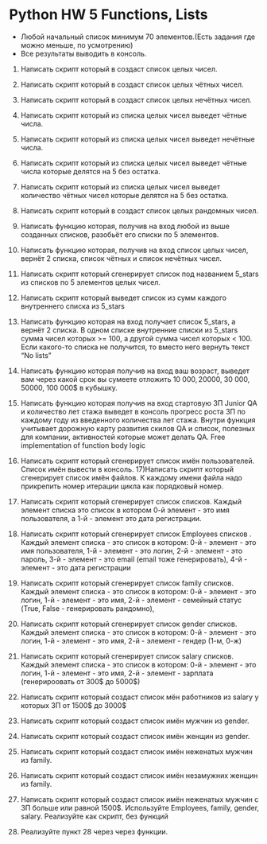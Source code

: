 # Python HW 5 Functions, Lists
 - Любой начальный список минимум 70 элементов.(Есть задания где можно меньше, по усмотрению)
 - Все результаты выводить в консоль.

1) Написать скрипт который в создаст список целых чисел. 
2) Написать скрипт который в создаст список целых чётных чисел.
3) Написать скрипт который в создаст список целых нечётных чисел.
4) Написать скрипт который из списка целых чисел выведет чётные числа.
5) Написать скрипт который из списка целых чисел выведет нечётные числа.
6) Написать скрипт который из списка целых чисел выведет чётные числа которые делятся на 5 без остатка.
7) Написать скрипт который из списка целых чисел выведет количество  чётных чисел которые делятся на 5 без остатка.
8) Написать скрипт который в создаст список целых рандомных чисел.
9) Написать функцию которая, получив на вход любой из выше созданных списков, разобьёт его списки по 5 элементов.
10) Написать функцию которая, получив на вход список целых чисел, вернёт 2 списка, список чётных и список нечётных чисел. 
11) Написать скрипт который сгенерирует список под названием 5_stars из списков по 5 элементов целых чисел.
12) Написать скрипт который выведет список из сумм каждого внутреннего списка из  5_stars 
13) Написать функцию которая на вход получает список 5_stars, а вернёт 2 списка. В одном списке внутренние списки из 5_stars сумма чисел которых >= 100, а другой сумма чисел которых < 100. Если какого-то списка не получится, то вместо него вернуть текст “No lists”
14) Написать функцию которая получив на вход ваш возраст, выведет вам через какой срок вы сумеете отложить 10 000$, 20 000$, 30 000$, 50 000$, 100 000$ в кубышку.
15) Написать функцию которая получив на вход стартовую ЗП Junior QA и количество лет стажа выведет в консоль прогресс роста ЗП по каждому году из введенного количества лет стажа. Внутри функция учитывает дорожную карту развития скилов QA и список, полезных для компании, активностей которые может делать QA. Free implementation of function body logic



16) Написать скрипт который сгенерирует список имён пользователей. Список имён вывести в консоль.
17)Написать скрипт который сгенерирует список имён файлов. К каждому имени  файла надо прикрепить номер итерации цикла как порядковый номер. 
18) Написать скрипт который сгенерирует список списков. Каждый элемент списка это список в котором 0-й элемент - это имя пользователя, а 1-й - элемент это дата регистрации.
19) Написать скрипт который сгенерирует список Employees списков . Каждый элемент списка - это список в котором:
	0-й - элемент - это имя пользователя,
	1-й - элемент - это логин,
	2-й - элемент - это пароль,
	3-й - элемент - это email (email тоже генерировать),
	4-й - элемент - это дата регистрации
20) Написать скрипт который сгенерирует список family списков. Каждый элемент списка - это список в котором:
	0-й - элемент - это логин,
	1-й - элемент - это имя,
	2-й - элемент - семейный статус (True, False - генерировать рандомно),
21) Написать скрипт который сгенерирует список gender списков. Каждый элемент списка - это список в котором:
	0-й - элемент - это логин,
	1-й - элемент - это имя,
	2-й - элемент - гендер (1-м, 0-ж)
22) Написать скрипт который сгенерирует список salary списков. Каждый элемент списка - это список в котором:
	0-й - элемент - это логин,
	1-й - элемент - это имя,
	2-й - элемент - зарплата (генерироовать от 300$ до 5000$)
23) Написать скрипт который создаст список мён работников из salary у которых ЗП от 1500$ до 3000$
24) Написать скрипт который создаст список имён мужчин из gender.
25) Написать скрипт который создаст список имён женщин из gender.
26) Написать скрипт который создаст список имён неженатых мужчин из family.
27) Написать скрипт который создаст список имён незамужних женщин из family.
28) Написать скрипт который создаст список имён неженатых мужчин с ЗП больше или равной 1500$. Используйте Employees, family, gender, salary. Реализуйте как скрипт, без функций
29) Реализуйте пункт 28 через через функции.

